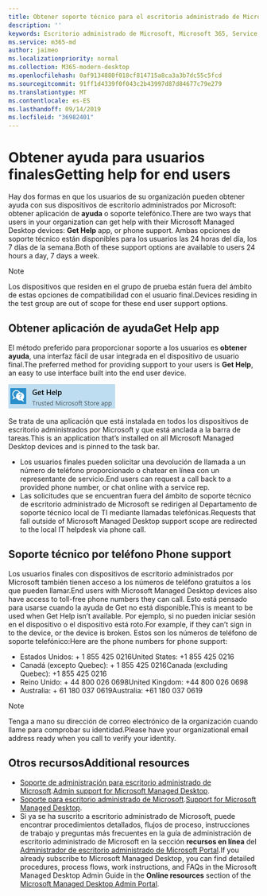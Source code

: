 ```yaml
---
title: Obtener soporte técnico para el escritorio administrado de Microsoft
description: ''
keywords: Escritorio administrado de Microsoft, Microsoft 365, Service, Documentation
ms.service: m365-md
author: jaimeo
ms.localizationpriority: normal
ms.collection: M365-modern-desktop
ms.openlocfilehash: 0af9134880f018cf814715a8ca3a3b7dc55c5fcd
ms.sourcegitcommit: 91ff1d4339f0f043c2b43997d87d84677c79e279
ms.translationtype: MT
ms.contentlocale: es-ES
ms.lasthandoff: 09/14/2019
ms.locfileid: "36982401"
---
```

# <a name="getting-help-for-end-users"></a><span data-ttu-id="f7769-103">Obtener ayuda para usuarios finales</span><span class="sxs-lookup"><span data-stu-id="f7769-103">Getting help for end users</span></span>

<span data-ttu-id="f7769-104">Hay dos formas en que los usuarios de su organización pueden obtener ayuda con sus dispositivos de escritorio administrados por Microsoft: obtener aplicación de **ayuda** o soporte telefónico.</span><span class="sxs-lookup"><span data-stu-id="f7769-104">There are two ways that users in your organization can get help with their Microsoft Managed Desktop devices: **Get Help** app, or phone support.</span></span> <span data-ttu-id="f7769-105">Ambas opciones de soporte técnico están disponibles para los usuarios las 24 horas del día, los 7 días de la semana.</span><span class="sxs-lookup"><span data-stu-id="f7769-105">Both of these support options are available to users 24 hours a day, 7 days a week.</span></span> 
>[!NOTE]
><span data-ttu-id="f7769-106">Los dispositivos que residen en el grupo de prueba están fuera del ámbito de estas opciones de compatibilidad con el usuario final.</span><span class="sxs-lookup"><span data-stu-id="f7769-106">Devices residing in the test group are out of scope for these end user support options.</span></span> 

## <a name="get-help-app"></a><span data-ttu-id="f7769-107">Obtener aplicación de ayuda</span><span class="sxs-lookup"><span data-stu-id="f7769-107">Get Help app</span></span>

<span data-ttu-id="f7769-108">El método preferido para proporcionar soporte a los usuarios es **obtener ayuda**, una interfaz fácil de usar integrada en el dispositivo de usuario final.</span><span class="sxs-lookup"><span data-stu-id="f7769-108">The preferred method for providing support to your users is **Get Help**, an easy to use interface built into the end user device.</span></span>  

![Obtener ayuda](images/get-help.png)

<span data-ttu-id="f7769-110">Se trata de una aplicación que está instalada en todos los dispositivos de escritorio administrados por Microsoft y que está anclada a la barra de tareas.</span><span class="sxs-lookup"><span data-stu-id="f7769-110">This is an application that’s installed on all Microsoft Managed Desktop devices and is pinned to the task bar.</span></span> 

- <span data-ttu-id="f7769-111">Los usuarios finales pueden solicitar una devolución de llamada a un número de teléfono proporcionado o chatear en línea con un representante de servicio.</span><span class="sxs-lookup"><span data-stu-id="f7769-111">End users can request a call back to a provided phone number, or chat online with a service rep.</span></span>
- <span data-ttu-id="f7769-112">Las solicitudes que se encuentran fuera del ámbito de soporte técnico de escritorio administrado de Microsoft se redirigen al Departamento de soporte técnico local de TI mediante llamadas telefónicas.</span><span class="sxs-lookup"><span data-stu-id="f7769-112">Requests that fall outside of Microsoft Managed Desktop support scope are redirected to the local IT helpdesk via phone call.</span></span>  

## <a name="phone-support"></a><span data-ttu-id="f7769-113">Soporte técnico por teléfono </span><span class="sxs-lookup"><span data-stu-id="f7769-113">Phone support</span></span>

<span data-ttu-id="f7769-114">Los usuarios finales con dispositivos de escritorio administrados por Microsoft también tienen acceso a los números de teléfono gratuitos a los que pueden llamar.</span><span class="sxs-lookup"><span data-stu-id="f7769-114">End users with Microsoft Managed Desktop devices also have access to toll-free phone numbers they can call.</span></span> <span data-ttu-id="f7769-115">Esto está pensado para usarse cuando la ayuda de Get no está disponible.</span><span class="sxs-lookup"><span data-stu-id="f7769-115">This is meant to be used when Get Help isn’t available.</span></span> <span data-ttu-id="f7769-116">Por ejemplo, si no pueden iniciar sesión en el dispositivo o el dispositivo está roto.</span><span class="sxs-lookup"><span data-stu-id="f7769-116">For example, if they can’t sign in to the device, or the device is broken.</span></span> <span data-ttu-id="f7769-117">Estos son los números de teléfono de soporte telefónico:</span><span class="sxs-lookup"><span data-stu-id="f7769-117">Here are the phone numbers for phone support:</span></span>

- <span data-ttu-id="f7769-118">Estados Unidos: + 1 855 425 0216</span><span class="sxs-lookup"><span data-stu-id="f7769-118">United States: +1 855 425 0216</span></span>
- <span data-ttu-id="f7769-119">Canadá (excepto Quebec): + 1 855 425 0216</span><span class="sxs-lookup"><span data-stu-id="f7769-119">Canada (excluding Quebec): +1 855 425 0216</span></span>
- <span data-ttu-id="f7769-120">Reino Unido: + 44 800 026 0698</span><span class="sxs-lookup"><span data-stu-id="f7769-120">United Kingdom: +44 800 026 0698</span></span>
- <span data-ttu-id="f7769-121">Australia: + 61 180 037 0619</span><span class="sxs-lookup"><span data-stu-id="f7769-121">Australia: +61 180 037 0619</span></span>

>[!NOTE]
><span data-ttu-id="f7769-122">Tenga a mano su dirección de correo electrónico de la organización cuando llame para comprobar su identidad.</span><span class="sxs-lookup"><span data-stu-id="f7769-122">Please have your organizational email address ready when you call to verify your identity.</span></span> 

## <a name="additional-resources"></a><span data-ttu-id="f7769-123">Otros recursos</span><span class="sxs-lookup"><span data-stu-id="f7769-123">Additional resources</span></span>
- <span data-ttu-id="f7769-124">[Soporte de administración para escritorio administrado de Microsoft](admin-support.md).</span><span class="sxs-lookup"><span data-stu-id="f7769-124">[Admin support for Microsoft Managed Desktop](admin-support.md).</span></span> 
- <span data-ttu-id="f7769-125">[Soporte para escritorio administrado de Microsoft](../service-description/support.md).</span><span class="sxs-lookup"><span data-stu-id="f7769-125">[Support for Microsoft Managed Desktop](../service-description/support.md).</span></span>
- <span data-ttu-id="f7769-126">Si ya se ha suscrito a escritorio administrado de Microsoft, puede encontrar procedimientos detallados, flujos de proceso, instrucciones de trabajo y preguntas más frecuentes en la guía de administración de escritorio administrado de Microsoft en la sección **recursos en línea** del [Administrador de escritorio administrado de Microsoft Portal](https://aka.ms/mwaasportal).</span><span class="sxs-lookup"><span data-stu-id="f7769-126">If you already subscribe to Microsoft Managed Desktop, you can find detailed procedures, process flows, work instructions, and FAQs in the Microsoft Managed Desktop Admin Guide in the **Online resources** section of the [Microsoft Managed Desktop Admin Portal](https://aka.ms/mwaasportal).</span></span>
